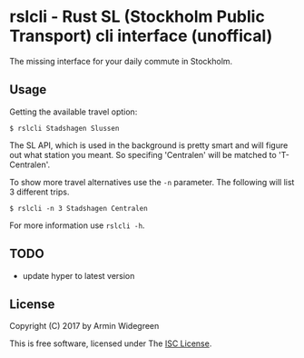 # rslcli - Rust SL (Stockholm Public Transport) cli interface (unoffical)

The missing interface for your daily commute in Stockholm.

## Usage

Getting the available travel option:

```
$ rslcli Stadshagen Slussen
```

The SL API, which is used in the background is pretty smart and will figure
out what station you meant. So specifing 'Centralen' will be matched to
'T-Centralen'.

To show more travel alternatives use the `-n` parameter. The following will list
3 different trips.

```
$ rslcli -n 3 Stadshagen Centralen
```

For more information use `rslcli -h`.

## TODO

* update hyper to latest version

## License

Copyright (C) 2017 by Armin Widegreen

This is free software, licensed under The [ISC License](LICENSE).

